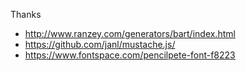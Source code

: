 Thanks
* http://www.ranzey.com/generators/bart/index.html
* https://github.com/janl/mustache.js/
* https://www.fontspace.com/pencilpete-font-f8223